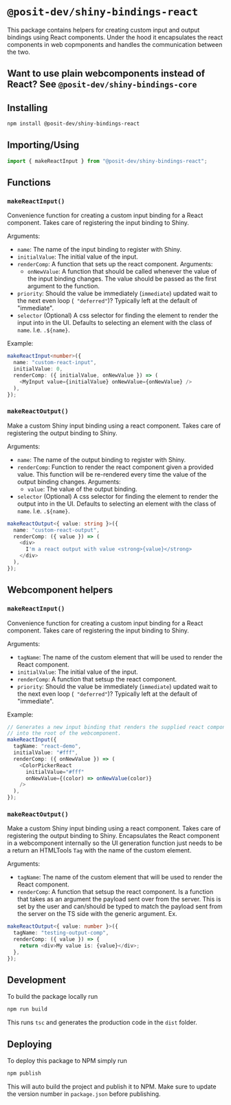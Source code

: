 # `@posit-dev/shiny-bindings-react`

This package contains helpers for creating custom input and output bindings using React components. Under the hood it encapsulates the react components in web copmponents and handles the communication between the two.

## Want to use plain webcomponents instead of React? See `@posit-dev/shiny-bindings-core`

## Installing

```bash
npm install @posit-dev/shiny-bindings-react
```

## Importing/Using

```typescript
import { makeReactInput } from "@posit-dev/shiny-bindings-react";
```

## Functions

### `makeReactInput()`

Convenience function for creating a custom input binding for a React component. Takes care of registering the input binding to Shiny.

Arguments:

- `name`: The name of the input binding to register with Shiny.
- `initialValue`: The initial value of the input.
- `renderComp`: A function that sets up the react component. Arguments:
  - `onNewValue`: A function that should be called whenever the value of the input binding changes. The value should be passed as the first argument to the function.
- `priority`: Should the value be immediately (`immediate`) updated wait to the next even loop (` "deferred"`)? Typically left at the default of "immediate".
- `selector` (Optional) A css selector for finding the element to render the input into in the UI. Defaults to selecting an element with the class of `name`. I.e. `.${name}`.

Example:

```typescript
makeReactInput<number>({
  name: "custom-react-input",
  initialValue: 0,
  renderComp: ({ initialValue, onNewValue }) => (
    <MyInput value={initialValue} onNewValue={onNewValue} />
  ),
});
```

### `makeReactOutput()`

Make a custom Shiny input binding using a react component. Takes care of registering the output binding to Shiny.

Arguments:

- `name`: The name of the output binding to register with Shiny.
- `renderComp`: Function to render the react component given a provided value. This function will be re-rendered every time the value of the output binding changes. Arguments:
  - `value`: The value of the output binding.
- `selector` (Optional) A css selector for finding the element to render the output into in the UI. Defaults to selecting an element with the class of `name`. I.e. `.${name}`.

```typescript
makeReactOutput<{ value: string }>({
  name: "custom-react-output",
  renderComp: ({ value }) => (
    <div>
      I'm a react output with value <strong>{value}</strong>
    </div>
  ),
});
```

## Webcomponent helpers

### `makeReactInput()`

Convenience function for creating a custom input binding for a React component. Takes care of registering the input binding to Shiny.

Arguments:

- `tagName`: The name of the custom element that will be used to render the React component.
- `initialValue`: The initial value of the input.
- `renderComp`: A function that setsup the react component.
- `priority`: Should the value be immediately (`immediate`) updated wait to the next even loop (` "deferred"`)? Typically left at the default of "immediate".

Example:

```typescript
// Generates a new input binding that renders the supplied react component
// into the root of the webcomponent.
makeReactInput({
  tagName: "react-demo",
  initialValue: "#fff",
  renderComp: ({ onNewValue }) => (
    <ColorPickerReact
      initialValue="#fff"
      onNewValue={(color) => onNewValue(color)}
    />
  ),
});
```

### `makeReactOutput()`

Make a custom Shiny input binding using a react component. Takes care of registering the output binding to Shiny. Encapsulates the React component in a webcomponent internally so the UI generation function just needs to be a return an HTMLTools `Tag` with the name of the custom element.

Arguments:

- `tagName`: The name of the custom element that will be used to render the React component.
- `renderComp`: A function that setsup the react component. Is a function that takes as an argument the payload sent over from the server. This is set by the user and can/should be typed to match the payload sent from the server on the TS side with the generic argument. Ex.

```typescript
makeReactOutput<{ value: number }>({
  tagName: "testing-output-comp",
  renderComp: ({ value }) => {
    return <div>My value is: {value}</div>;
  },
});
```

## Development

To build the package locally run

```bash
npm run build
```

This runs `tsc` and generates the production code in the `dist` folder.

## Deploying

To deploy this package to NPM simply run

```bash
npm publish
```

This will auto build the project and publish it to NPM. Make sure to update the version number in `package.json` before publishing.
